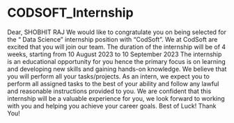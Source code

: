 # CODSOFT_Internship
Dear,
SHOBHIT RAJ
We would like to congratulate you on being selected for the “ Data Science” internship
position with “CodSoft”. We at CodSoft are excited that you will join our team.
The duration of the internship will be of 4 weeks, starting from 10 August 2023 to 10
September 2023 The internship is an educational opportunity for you hence the primary
focus is on learning and developing new skills and gaining hands-on knowledge. We believe
that you will perform all your tasks/projects.
As an intern, we expect you to perform all assigned tasks to the best of your ability and
follow any lawful and reasonable instructions provided to you.
We are confident that this internship will be a valuable experience for you, we look forward
to working with you and helping you achieve your career goals.
Best of Luck!
Thank You!
